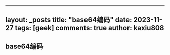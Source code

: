 
---
layout: _posts
title: "base64编码"
date:   2023-11-27
tags: [geek]
comments: true
author: kaxiu808  
---

##  base64编码
<!--stackedit_data:
eyJoaXN0b3J5IjpbLTQxNTQzOTUyOCwtMTkyNTQ4MTMwMl19
-->